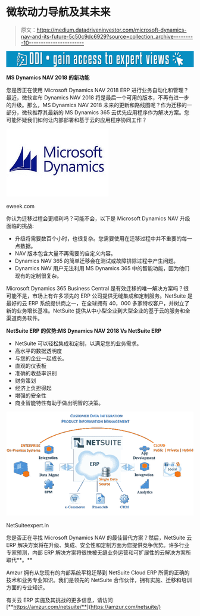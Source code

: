 # 微软动力导航及其未来

> 原文：<https://medium.datadriveninvestor.com/microsoft-dynamics-nav-and-its-future-5c50c9dc6929?source=collection_archive---------10----------------------->

[![](img/8c8123eeb85534cf6dc6270bcc87782b.png)](http://www.track.datadriveninvestor.com/1B9E)

**MS Dynamics NAV 2018 的新功能**

您是否正在使用 Microsoft Dynamics NAV 2018 ERP 进行业务自动化和管理？最近，微软宣布 Dynamics NAV 2018 将是最后一个可用的版本，不再有进一步的升级。那么，MS Dynamics NAV 2018 未来的更新和路线图呢？作为迁移的一部分，微软推荐其最新的 MS Dynamics 365 云优先应用程序作为解决方案。您可能怀疑我们如何让内部部署和基于云的应用程序协同工作？

![](img/76b86def4d80a33f73870a1db31c8a9e.png)

eweek.com

你认为迁移过程会更顺利吗？可能不会，以下是 Microsoft Dynamics NAV 升级面临的挑战:

*   升级将需要数百个小时，也很复杂。您需要使用在迁移过程中并不重要的每一点数据。
*   NAV 版本包含大量不再需要的自定义内容。
*   Dynamics NAV 365 的简单迁移会在测试或故障排除过程中产生问题。
*   Dynamics NAV 用户无法利用 MS Dynamics 365 中的智能功能，因为他们现有的定制很复杂。

Microsoft Dynamics 365 Business Central 是有效迁移的唯一解决方案吗？很可能不是，市场上有许多领先的 ERP 公司提供无缝集成和定制服务。NetSuite 是最好的云 ERP 系统提供商之一，在全球拥有 40，000 多家特权客户，并树立了新的业务增长基准。NetSuite 提供从中小型企业到大型企业的基于云的服务和全渠道商务软件。

**NetSuite ERP 的优势:MS Dynamics NAV 2018 Vs NetSuite ERP**

*   NetSuite 可以轻松集成和定制，以满足您的业务需求。
*   高水平的数据透明度
*   与您的企业一起成长。
*   直观的仪表板
*   准确的收益率识别
*   财务策划
*   经济上负担得起
*   增强的安全性
*   商业智能特性有助于做出明智的决策。

![](img/f0508ad72b0ef54e6c5bbf8133d6aced.png)

NetSuiteexpert.in

您是否正在寻找 Microsoft Dynamics NAV 的最佳替代方案？然后，NetSuite 云 ERP 解决方案将在升级、集成、安全性和定制方面为您提供竞争优势。许多行业专家预测，内部 ERP 解决方案将很快被无缝业务运营和可扩展性的云解决方案所取代**。**

Amzur 拥有从您现有的内部系统平稳迁移到 NetSuite Cloud ERP 所需的正确的技术和业务专业知识。我们是领先的 NetSuite 合作伙伴，拥有实施、迁移和培训方面的专业知识。

有关云 ERP 实施及其挑战的更多信息，请访问[**https://amzur.com/netsuite/**](https://amzur.com/netsuite/)